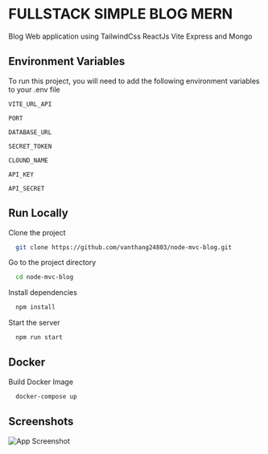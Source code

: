 
# FULLSTACK SIMPLE BLOG MERN

Blog Web application using TailwindCss ReactJs Vite Express and Mongo


## Environment Variables

To run this project, you will need to add the following environment variables to your .env file

`VITE_URL_API`

`PORT`

`DATABASE_URL`

`SECRET_TOKEN`

`CLOUND_NAME`

`API_KEY`

`API_SECRET`


## Run Locally

Clone the project

```bash
  git clone https://github.com/vanthang24803/node-mvc-blog.git
```

Go to the project directory

```bash
  cd node-mvc-blog
```

Install dependencies

```bash
  npm install
```

Start the server

```bash
  npm run start
```


## Docker

Build Docker Image

```bash
  docker-compose up
```


## Screenshots

![App Screenshot](https://via.placeholder.com/468x300?text=App+Screenshot+Here)

